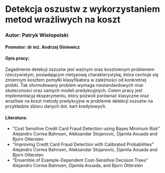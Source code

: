 # Detekcja oszustw z wykorzystaniem metod wrażliwych na koszt
### Autor: Patryk Wielopolski
#### Promotor: dr inż. Andrzej Giniewicz

#### Opis pracy:
Zagadnienie detekcji oszustw jest ważnym oraz kosztownym problemem rzeczywistym, posiadającym nietypową charakterystykę, która cechuje się zmiennym kosztem pomyłki klasyfikatora w zależności od konkretnej próbki. Tak sformułowany problem wymaga niestandardowych miar skuteczności oraz samych modeli predykcyjnych. Celem pracy jest implementacja eksperymentu, który pozwoli porównać klasyczne oraz wrażliwe na koszt metody predykcyjne w problemie detekcji oszustw na przykładzie zbioru danych dot. kart kredytowych. 

#### Literatura:
- "Cost Sensitive Credit Card Fraud Detection using Bayes Minimum Risk" Alejandro Correa Bahnsen, Aleksandar Stojanovic, Djamila Aouada and Bjorn Ottersten
- "Improving Credit Card Fraud Detection with Calibrated Probabilities" Alejandro Correa Bahnsen, Aleksandar Stojanovic, Djamila Aouada and Bjorn Ottersten
- "Ensemble of Example-Dependent Cost-Sensitive Decision Trees" Alejandro Correa Bahnsen, Djamila Aouada, and Bjorn Ottersten
